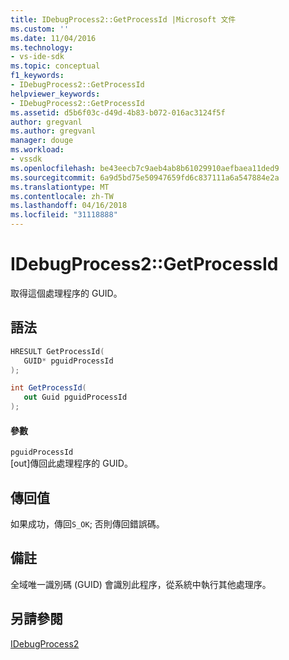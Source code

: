 ```yaml
---
title: IDebugProcess2::GetProcessId |Microsoft 文件
ms.custom: ''
ms.date: 11/04/2016
ms.technology:
- vs-ide-sdk
ms.topic: conceptual
f1_keywords:
- IDebugProcess2::GetProcessId
helpviewer_keywords:
- IDebugProcess2::GetProcessId
ms.assetid: d5b6f03c-d49d-4b83-b072-016ac3124f5f
author: gregvanl
ms.author: gregvanl
manager: douge
ms.workload:
- vssdk
ms.openlocfilehash: be43eecb7c9aeb4ab8b61029910aefbaea11ded9
ms.sourcegitcommit: 6a9d5bd75e50947659fd6c837111a6a547884e2a
ms.translationtype: MT
ms.contentlocale: zh-TW
ms.lasthandoff: 04/16/2018
ms.locfileid: "31118888"
---
```

# <a name="idebugprocess2getprocessid"></a>IDebugProcess2::GetProcessId
取得這個處理程序的 GUID。  
  
## <a name="syntax"></a>語法  
  
```cpp  
HRESULT GetProcessId(  
   GUID* pguidProcessId  
);  
```  
  
```csharp  
int GetProcessId(  
   out Guid pguidProcessId  
);  
```  
  
#### <a name="parameters"></a>參數  
 `pguidProcessId`  
 [out]傳回此處理程序的 GUID。  
  
## <a name="return-value"></a>傳回值  
 如果成功，傳回`S_OK`; 否則傳回錯誤碼。  
  
## <a name="remarks"></a>備註  
 全域唯一識別碼 (GUID) 會識別此程序，從系統中執行其他處理序。  
  
## <a name="see-also"></a>另請參閱  
 [IDebugProcess2](../../../extensibility/debugger/reference/idebugprocess2.md)